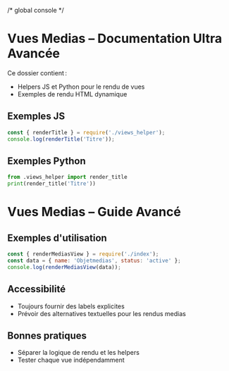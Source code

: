/* global console */
# Vues Medias – Documentation Ultra Avancée

Ce dossier contient :
- Helpers JS et Python pour le rendu de vues
- Exemples de rendu HTML dynamique

## Exemples JS
```js
const { renderTitle } = require('./views_helper');
console.log(renderTitle('Titre'));
```

## Exemples Python
```python
from .views_helper import render_title
print(render_title('Titre'))
```

# Vues Medias – Guide Avancé

## Exemples d'utilisation

```js
const { renderMediasView } = require('./index');
const data = { name: 'Objetmedias', status: 'active' };
console.log(renderMediasView(data));
```

## Accessibilité
- Toujours fournir des labels explicites
- Prévoir des alternatives textuelles pour les rendus medias

## Bonnes pratiques
- Séparer la logique de rendu et les helpers
- Tester chaque vue indépendamment
